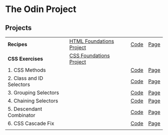 # The Odin Project

## Projects

|                           |                                                    |                             |                             |
| ------------------------- | -------------------------------------------------- | --------------------------- | --------------------------- |
| **Recipes**               | [HTML Foundations Project][HTMLFoundationsProject] | [Code][HTMLFoundationsCode] | [Page][HTMLFoundationsPage] |
| **CSS Exercises**         | [CSS Foundations Project][CSSFoundationsProject]   |                             |                             |
| 1. CSS Methods            |                                                    | [Code][CSSFoundationsCode1] | [Page][CSSFoundationsPage1] |
| 2. Class and ID Selectors |                                                    | [Code][CSSFoundationsCode2] | [Page][CSSFoundationsPage2] |
| 3. Grouping Selectors     |                                                    | [Code][CSSFoundationsCode3] | [Page][CSSFoundationsPage3] |
| 4. Chaining Selectors     |                                                    | [Code][CSSFoundationsCode4] | [Page][CSSFoundationsPage4] |
| 5. Descendant Combinator  |                                                    | [Code][CSSFoundationsCode5] | [Page][CSSFoundationsPage5] |
| 6. CSS Cascade Fix        |                                                    | [Code][CSSFoundationsCode6] | [Page][CSSFoundationsPage6] |
|                           |                                                    |                             |                             |

[HTMLFoundationsProject]: https://www.theodinproject.com/lessons/foundations-recipes
[HTMLFoundationsCode]: ./odin-recipes/
[HTMLFoundationsPage]: https://fhmurakami.github.io/the-odin-project/odin-recipes
[CSSFoundationsProject]: https://github.com/fhmurakami/the-odin-project/tree/main/css-exercises/foundations
[CSSFoundationsCode1]: https://github.com/fhmurakami/the-odin-project/tree/main/css-exercises/foundations/01-css-methods
[CSSFoundationsPage1]: https://fhmurakami.github.io/the-odin-project/css-exercises/foundations/01-css-methods/index.html
[CSSFoundationsCode2]: https://github.com/fhmurakami/the-odin-project/tree/main/css-exercises/foundations/02-class-id-selectors
[CSSFoundationsPage2]: https://fhmurakami.github.io/the-odin-project/css-exercises/foundations/02-class-id-selectors/index.html
[CSSFoundationsCode3]: https://github.com/fhmurakami/the-odin-project/tree/main/css-exercises/foundations/03-grouping-selectors
[CSSFoundationsPage3]: https://fhmurakami.github.io/the-odin-project/css-exercises/foundations/03-grouping-selectors/index.html
[CSSFoundationsCode4]: https://github.com/fhmurakami/the-odin-project/tree/main/css-exercises/foundations/04-chaining-selectors
[CSSFoundationsPage4]: https://fhmurakami.github.io/the-odin-project/css-exercises/foundations/04-chaining-selectors/index.html
[CSSFoundationsCode5]: https://github.com/fhmurakami/the-odin-project/tree/main/css-exercises/foundations/05-descendant-combinator
[CSSFoundationsPage5]: https://fhmurakami.github.io/the-odin-project/css-exercises/foundations/05-descendant-combinator/index.html
[CSSFoundationsCode6]: https://github.com/fhmurakami/the-odin-project/tree/main/css-exercises/foundations/06-cascade-fix
[CSSFoundationsPage6]: https://fhmurakami.github.io/the-odin-project/css-exercises/foundations/06-cascade-fix/index.html
